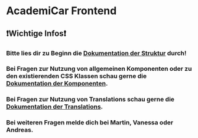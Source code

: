 # AcademiCar Frontend

## ❗Wichtige Infos❗

### Bitte lies dir zu Beginn die [Dokumentation der Struktur](documentation/STRUCTURE.md) durch!

### Bei Fragen zur Nutzung von allgemeinen Komponenten oder zu den existierenden CSS Klassen schau gerne die [Dokumentation der Komponenten](documentation/COMPONENTS.md).

### Bei Fragen zur Nutzung von Translations schau gerne die [Dokumentation der Translations](documentation/TRANSLATION.md).

### Bei weiteren Fragen melde dich bei Martin, Vanessa oder Andreas. 